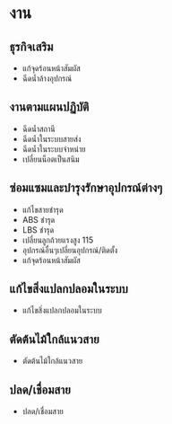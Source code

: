 # งาน

## ธุรกิจเสริม
- แก้จุดร้อนหน้าสัมผัส
- ฉีดน้ำล้างอุปกรณ์

## งานตามแผนปฏิบัติ
- ฉีดน้ำสถานี
- ฉีดน้ำในระบบสายส่ง
- ฉีดน้ำในระบบจำหน่าย
- เปลี่ยนน็อตเป็นสนิม

## ซ่อมแซมและบำรุงรักษาอุปกรณ์ต่างๆ
- แก้ไขสายชำรุด
- ABS ชำรุด
- LBS ชำรุด
- เปลี่ยนลูกถ้วยแรงสูง 115
- อุปกรณ์อื่นๆเปลี่ยนอุปกรณ์/ติดตั้ง
- แก้จุดร้อนหน้าสัมผัส

## แก้ไขสิ่งแปลกปลอมในระบบ
- แก้ไขสิ่งแปลกปลอมในระบบ

## ตัดต้นไม้ใกล้แนวสาย
- ตัดต้นไม้ใกล้แนวสาย

## ปลด/เชื่อมสาย
- ปลด/เชื่อมสาย
